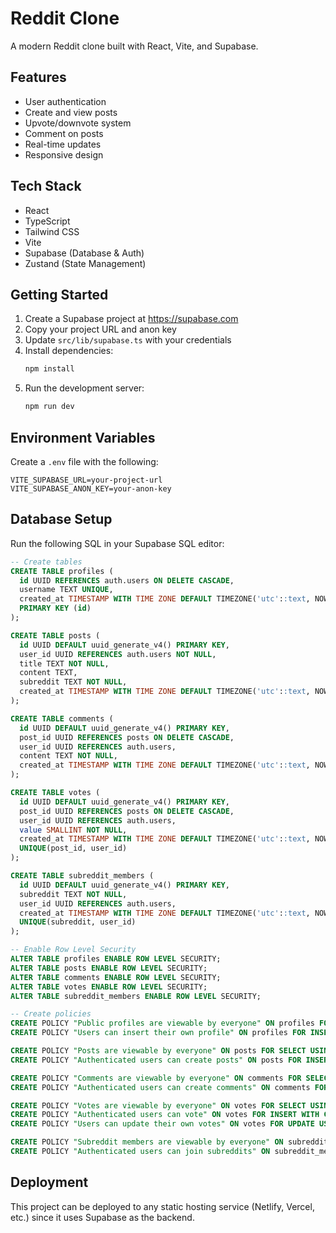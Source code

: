 # Reddit Clone

A modern Reddit clone built with React, Vite, and Supabase.

## Features

- User authentication
- Create and view posts
- Upvote/downvote system
- Comment on posts
- Real-time updates
- Responsive design

## Tech Stack

- React
- TypeScript
- Tailwind CSS
- Vite
- Supabase (Database & Auth)
- Zustand (State Management)

## Getting Started

1. Create a Supabase project at https://supabase.com
2. Copy your project URL and anon key
3. Update `src/lib/supabase.ts` with your credentials
4. Install dependencies:
   ```bash
   npm install
   ```
5. Run the development server:
   ```bash
   npm run dev
   ```

## Environment Variables

Create a `.env` file with the following:

```env
VITE_SUPABASE_URL=your-project-url
VITE_SUPABASE_ANON_KEY=your-anon-key
```

## Database Setup

Run the following SQL in your Supabase SQL editor:

```sql
-- Create tables
CREATE TABLE profiles (
  id UUID REFERENCES auth.users ON DELETE CASCADE,
  username TEXT UNIQUE,
  created_at TIMESTAMP WITH TIME ZONE DEFAULT TIMEZONE('utc'::text, NOW()) NOT NULL,
  PRIMARY KEY (id)
);

CREATE TABLE posts (
  id UUID DEFAULT uuid_generate_v4() PRIMARY KEY,
  user_id UUID REFERENCES auth.users NOT NULL,
  title TEXT NOT NULL,
  content TEXT,
  subreddit TEXT NOT NULL,
  created_at TIMESTAMP WITH TIME ZONE DEFAULT TIMEZONE('utc'::text, NOW()) NOT NULL
);

CREATE TABLE comments (
  id UUID DEFAULT uuid_generate_v4() PRIMARY KEY,
  post_id UUID REFERENCES posts ON DELETE CASCADE,
  user_id UUID REFERENCES auth.users,
  content TEXT NOT NULL,
  created_at TIMESTAMP WITH TIME ZONE DEFAULT TIMEZONE('utc'::text, NOW()) NOT NULL
);

CREATE TABLE votes (
  id UUID DEFAULT uuid_generate_v4() PRIMARY KEY,
  post_id UUID REFERENCES posts ON DELETE CASCADE,
  user_id UUID REFERENCES auth.users,
  value SMALLINT NOT NULL,
  created_at TIMESTAMP WITH TIME ZONE DEFAULT TIMEZONE('utc'::text, NOW()) NOT NULL,
  UNIQUE(post_id, user_id)
);

CREATE TABLE subreddit_members (
  id UUID DEFAULT uuid_generate_v4() PRIMARY KEY,
  subreddit TEXT NOT NULL,
  user_id UUID REFERENCES auth.users,
  created_at TIMESTAMP WITH TIME ZONE DEFAULT TIMEZONE('utc'::text, NOW()) NOT NULL,
  UNIQUE(subreddit, user_id)
);

-- Enable Row Level Security
ALTER TABLE profiles ENABLE ROW LEVEL SECURITY;
ALTER TABLE posts ENABLE ROW LEVEL SECURITY;
ALTER TABLE comments ENABLE ROW LEVEL SECURITY;
ALTER TABLE votes ENABLE ROW LEVEL SECURITY;
ALTER TABLE subreddit_members ENABLE ROW LEVEL SECURITY;

-- Create policies
CREATE POLICY "Public profiles are viewable by everyone" ON profiles FOR SELECT USING (true);
CREATE POLICY "Users can insert their own profile" ON profiles FOR INSERT WITH CHECK (auth.uid() = id);

CREATE POLICY "Posts are viewable by everyone" ON posts FOR SELECT USING (true);
CREATE POLICY "Authenticated users can create posts" ON posts FOR INSERT WITH CHECK (auth.role() = 'authenticated');

CREATE POLICY "Comments are viewable by everyone" ON comments FOR SELECT USING (true);
CREATE POLICY "Authenticated users can create comments" ON comments FOR INSERT WITH CHECK (auth.role() = 'authenticated');

CREATE POLICY "Votes are viewable by everyone" ON votes FOR SELECT USING (true);
CREATE POLICY "Authenticated users can vote" ON votes FOR INSERT WITH CHECK (auth.role() = 'authenticated');
CREATE POLICY "Users can update their own votes" ON votes FOR UPDATE USING (auth.uid() = user_id);

CREATE POLICY "Subreddit members are viewable by everyone" ON subreddit_members FOR SELECT USING (true);
CREATE POLICY "Authenticated users can join subreddits" ON subreddit_members FOR INSERT WITH CHECK (auth.role() = 'authenticated');
```

## Deployment

This project can be deployed to any static hosting service (Netlify, Vercel, etc.) since it uses Supabase as the backend.